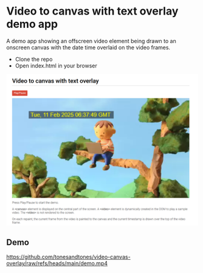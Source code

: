 ﻿# Video to canvas with text overlay demo app

A demo app showing an offscreen video element being drawn to an onscreen canvas with the date time overlaid on the video frames.

* Clone the repo
* Open index.html in your browser

![index.png](index.png)

## Demo

https://github.com/tonesandtones/video-canvas-overlay/raw/refs/heads/main/demo.mp4